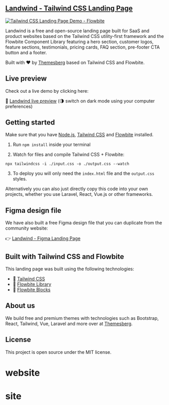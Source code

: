 ## [Landwind - Tailwind CSS Landing Page](https://demo.themesberg.com/landwind/)

<a href="https://demo.themesberg.com/landwind/" rel="Tailwind CSS Landing Page">![Tailwind CSS Landing Page Demo - Flowbite](https://themesberg.s3.us-east-2.amazonaws.com/public/github/landwind/thumbnail.png)</a>

Landwind is a free and open-source landing page built for SaaS and product websites based on the Tailwind CSS utility-first framework and the Flowbite Component Library featuring a hero section, customer logos, feature sections, testimonials, pricing cards, FAQ section, pre-footer CTA button and a footer.

Built with ❤️ by [Themesberg](https://themesberg.com) based on Tailwind CSS and Flowbite.

## Live preview

Check out a live demo by clicking here:

🔗 [Landwind live preview](https://demo.themesberg.com/landwind/) (🌗 switch on dark mode using your computer preferences)

## Getting started

Make sure that you have [Node.js](https://nodejs.org/en/), [Tailwind CSS](https://tailwindcss.com/docs/installation) and [Flowbite](https://flowbite.com/docs/getting-started/quickstart/) installed.

1. Run `npm install` inside your terminal

2. Watch for files and compile Tailwind CSS + Flowbite:

```
npx tailwindcss -i ./input.css -o ./output.css --watch
```

3. To deploy you will only need the `index.html` file and the `output.css` styles.

Alternatively you can also just directly copy this code into your own projects, whether you use Laravel, React, Vue.js or other frameworks.

## Figma design file

We have also built a free Figma design file that you can duplicate from the community website:

👉 [Landwind - Figma Landing Page](https://www.figma.com/community/file/1125744163617429490)

## Built with Tailwind CSS and Flowbite

This landing page was built using the following technologies:

- 🔗 [Tailwind CSS](https://tailwindcss.com/)
- 🔗 [Flowbite Library](https://flowbite.com/docs/getting-started/introduction/)
- 🔗 [Flowbite Blocks](https://flowbite.com/blocks/)

## About us

We build free and premium themes with technologies such as Bootstrap, React, Tailwind, Vue, Laravel and more over at [Themesberg](https://themesberg.com).

## License

This project is open source under the MIT license.
# website
# site
